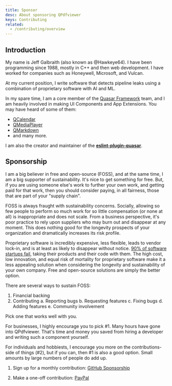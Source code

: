 ```yaml
---
title: Sponsor
desc: About sponsoring QPdfviewer
keys: Contributing
related:
  - /contributing/overview
---
```


## Introduction

My name is Jeff Galbraith (also known as @Hawkeye64). I have been programming since 1988, mostly in C++ and then web development. I have worked for companies such as Honeywell, Microsoft, and Vulcan.

At my current position, I write software that detects pipeline leaks using a combination of proprietary software with AI and ML.

In my spare time, I am a core member of the [Quasar Framework](https://quasar.dev) team, and I am heavily involved in making UI Components and App Extensions. You may have heard of some of them:
- [QCalendar](https://github.com/quasarframework/quasar-ui-qcalendar)
- [QMediaPlayer](https://github.com/quasarframework/quasar-ui-qmediaplayer)
- [QMarkdown](https://github.com/quasarframework/quasar-ui-qmarkdown)
- and many more.

I am also the creator and maintainer of the [**eslint-plugin-quasar**](https://github.com/quasarframework/eslint-plugin-quasar).

## Sponsorship

I am a big believer in free and open-source (FOSS), and at the same time, I am a big supporter of sustainability. It's nice to get something for free. But, if you are using someone else's work to further your own work, and getting paid for that work, then you should consider paying, in all fairness, those that are part of your "supply chain".

FOSS is always fraught with sustainability concerns. Socially, allowing so few people to perform so much work for so little compensation (or none at all) is inappropriate and does not scale. From a business perspective, it's poor practice to rely upon suppliers who may burn out and disappear at any moment. This does nothing good for the longevity prospects of your organization and dramatically increases its risk profile.

Proprietary software is incredibly expensive, less flexible, leads to vendor lock-in, and is at least as likely to disappear without notice. [90% of software startups fail](https://s3.amazonaws.com/startupcompass-public/StartupGenomeReport2_Why_Startups_Fail_v2.pdf), taking their products and their code with them. The high cost, low innovation, and equal risk of mortality for proprietary software make it a less appealing solution when considering the longevity and sustainability of your own company. Free and open-source solutions are simply the better option.

There are several ways to sustain FOSS:
1. Financial backing
2. Contributing
    a. Reporting bugs
    b. Requesting features
    c. Fixing bugs
    d. Adding features
    e. Community involvement

Pick one that works well with you.

For businesses, I highly encourage you to pick #1. Many hours have gone into QPdfviewer. That's time and money you saved from hiring a developer and writing such a component yourself.

For individuals and hobbiests, I encourage you more on the contributions-side of things (#2), but if you can, then #1 is also a good option. Small amounts by large numbers of people do add up.

1. Sign up for a monthly contribution: [GitHub Sponsorship](https://github.com/sponsors/hawkeye64)

2. Make a one-off contribution: [PayPal](https://paypal.me/hawkeye64)
